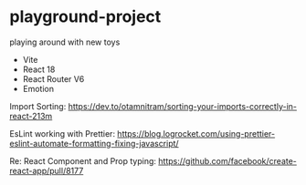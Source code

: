 # playground-project

playing around with new toys

- Vite
- React 18
- React Router V6
- Emotion

Import Sorting:
https://dev.to/otamnitram/sorting-your-imports-correctly-in-react-213m

EsLint working with Prettier:
https://blog.logrocket.com/using-prettier-eslint-automate-formatting-fixing-javascript/

Re: React Component and Prop typing:
https://github.com/facebook/create-react-app/pull/8177
